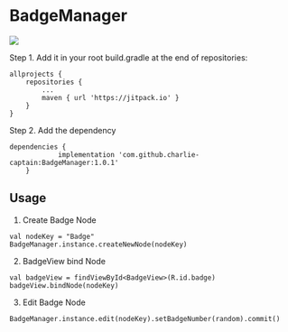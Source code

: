 
# BadgeManager

[![](https://jitpack.io/v/charlie-captain/BadgeManager.svg)](https://jitpack.io/#charlie-captain/BadgeManager)

Step 1. Add it in your root build.gradle at the end of repositories:
```
allprojects {
	repositories {
		...
		maven { url 'https://jitpack.io' }
	}
}
```


Step 2. Add the dependency
```
dependencies {
	        implementation 'com.github.charlie-captain:BadgeManager:1.0.1'
	}
```

## Usage


1. Create Badge Node

```
val nodeKey = "Badge"
BadgeManager.instance.createNewNode(nodeKey)
```

2. BadgeView bind Node

```
val badgeView = findViewById<BadgeView>(R.id.badge)
badgeView.bindNode(nodeKey)
```

3. Edit Badge Node
```
BadgeManager.instance.edit(nodeKey).setBadgeNumber(random).commit()
```



